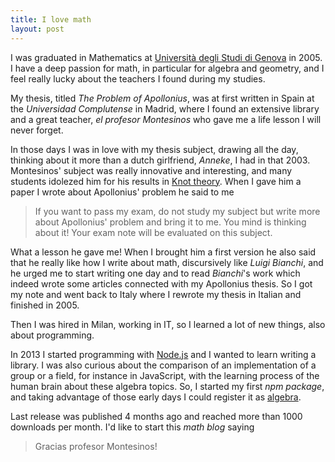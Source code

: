 ```yaml
---
title: I love math
layout: post
---
```


I was graduated in Mathematics at [Università degli Studi di Genova][1] in 2005. I have a deep passion for math, in particular for algebra and geometry, and I feel really lucky about the teachers I found during my studies.

My thesis, titled *The Problem of Apollonius*, was at first written in Spain at the *Universidad Complutense* in Madrid, where I found an extensive library and a great teacher, *el profesor Montesinos* who gave me a life lesson I will never forget.

In those days I was in love with my thesis subject, drawing all the day, thinking about it more than a dutch girlfriend, *Anneke*, I had in that 2003.
Montesinos' subject was really innovative and interesting, and many students idolezed him for his results in [Knot theory][2].
When I gave him a paper I wrote about Apollonius' problem he said to me

> If you want to pass my exam, do not study my subject but write more about Apollonius' problem and bring it to me. You mind is thinking about it! Your exam note will be evaluated on this subject.

What a lesson he gave me! When I brought him a first version he also said that he really like how I write about math, discursively like *Luigi Bianchi*, and he urged me to start writing one day and to read *Bianchi*'s work which indeed wrote some articles connected with my Apollonius thesis.
So I got my note and went back to Italy where I rewrote my thesis in Italian and finished in 2005.

Then I was hired in Milan, working in IT, so I learned a lot of new things, also about programming.

In 2013 I started programming with [Node.js][3] and I wanted to learn writing a library. I was also curious about the comparison of an implementation of a group or a field, for instance in JavaScript, with the learning process of the human brain about these algebra topics.
So, I started my first *npm package*, and taking advantage of those early days I could register it as [algebra][4].

Last release was published 4 months ago and reached more than 1000 downloads per month. I'd like to start this *math blog* saying

> Gracias profesor Montesinos!

  [1]: http://www.dima.unige.it/ "Università degli Studi di Genova"
  [2]: https://en.wikipedia.org/wiki/Knot_theory "Knot theory"
  [3]: http://nodejs.org/ "Node.js"
  [4]: https://www.npmjs.com/package/algebra "algebra on npm"

